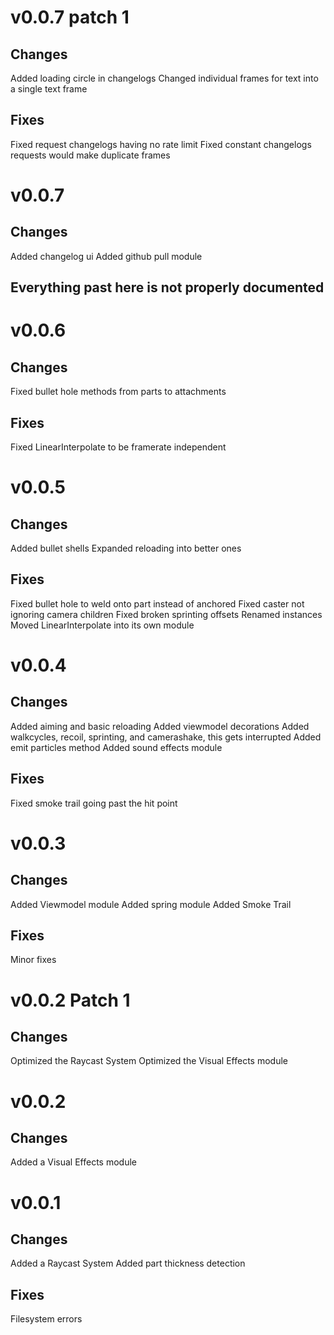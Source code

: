 # v0.0.7 patch 1
## Changes
Added loading circle in changelogs
Changed individual frames for text into a single text frame
## Fixes
Fixed request changelogs having no rate limit
Fixed constant changelogs requests would make duplicate frames

# v0.0.7
## Changes
Added changelog ui
Added github pull module



## Everything past here is not properly documented



# v0.0.6
## Changes
Fixed bullet hole methods from parts to attachments
## Fixes
Fixed LinearInterpolate to be framerate independent

# v0.0.5
## Changes
Added bullet shells
Expanded reloading into better ones
## Fixes
Fixed bullet hole to weld onto part instead of anchored
Fixed caster not ignoring camera children
Fixed broken sprinting offsets
Renamed instances
Moved LinearInterpolate into its own module

# v0.0.4
## Changes
Added aiming and basic reloading
Added viewmodel decorations
Added walkcycles, recoil, sprinting, and camerashake, this gets interrupted
Added emit particles method
Added sound effects module
## Fixes
Fixed smoke trail going past the hit point

# v0.0.3
## Changes
Added Viewmodel module
Added spring module
Added Smoke Trail
## Fixes
Minor fixes

# v0.0.2 Patch 1
## Changes
Optimized the Raycast System
Optimized the Visual Effects module

# v0.0.2
## Changes
Added a Visual Effects module

# v0.0.1
## Changes
Added a Raycast System
Added part thickness detection
## Fixes
Filesystem errors

